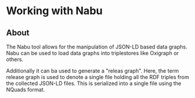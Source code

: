 # Working with Nabu

## About

The Nabu tool allows for the manipulation of JSON-LD based data graphs.  Nabu can be used to load data graphs into
triplestores like Oxigraph or others.

Additionally it can ba used to generate a "releas graph".  Here, the term release graph is used to denote a
single file holding all the RDF triples from the collected JSON-LD files.  This is serialized into a single
file using the NQuads format.

